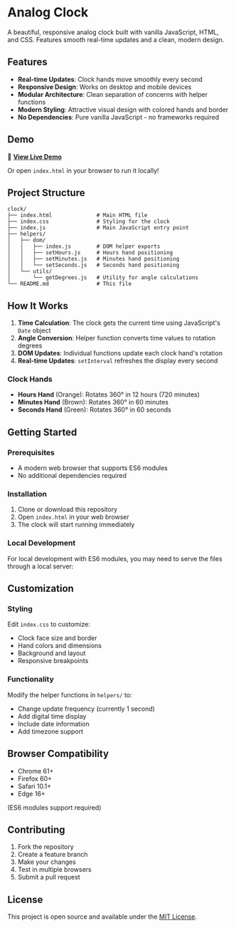 # Analog Clock

A beautiful, responsive analog clock built with vanilla JavaScript, HTML, and CSS. Features smooth real-time updates and a clean, modern design.

## Features

- **Real-time Updates**: Clock hands move smoothly every second
- **Responsive Design**: Works on desktop and mobile devices
- **Modular Architecture**: Clean separation of concerns with helper functions
- **Modern Styling**: Attractive visual design with colored hands and border
- **No Dependencies**: Pure vanilla JavaScript - no frameworks required

## Demo

🚀 **[View Live Demo](https://ivanbatistao.github.io/clock/)**

Or open `index.html` in your browser to run it locally!

## Project Structure

```
clock/
├── index.html              # Main HTML file
├── index.css               # Styling for the clock
├── index.js                # Main JavaScript entry point
├── helpers/
│   ├── dom/
│   │   ├── index.js        # DOM helper exports
│   │   ├── setHours.js     # Hours hand positioning
│   │   ├── setMinutes.js   # Minutes hand positioning
│   │   └── setSeconds.js   # Seconds hand positioning
│   └── utils/
│       └── getDegrees.js   # Utility for angle calculations
└── README.md               # This file
```

## How It Works

1. **Time Calculation**: The clock gets the current time using JavaScript's `Date` object
2. **Angle Conversion**: Helper function converts time values to rotation degrees
3. **DOM Updates**: Individual functions update each clock hand's rotation
4. **Real-time Updates**: `setInterval` refreshes the display every second

### Clock Hands

- **Hours Hand** (Orange): Rotates 360° in 12 hours (720 minutes)
- **Minutes Hand** (Brown): Rotates 360° in 60 minutes
- **Seconds Hand** (Green): Rotates 360° in 60 seconds

## Getting Started

### Prerequisites

- A modern web browser that supports ES6 modules
- No additional dependencies required

### Installation

1. Clone or download this repository
2. Open `index.html` in your web browser
3. The clock will start running immediately

### Local Development

For local development with ES6 modules, you may need to serve the files through a local server:

## Customization

### Styling

Edit `index.css` to customize:
- Clock face size and border
- Hand colors and dimensions
- Background and layout
- Responsive breakpoints

### Functionality

Modify the helper functions in `helpers/` to:
- Change update frequency (currently 1 second)
- Add digital time display
- Include date information
- Add timezone support

## Browser Compatibility

- Chrome 61+
- Firefox 60+
- Safari 10.1+
- Edge 16+

(ES6 modules support required)

## Contributing

1. Fork the repository
2. Create a feature branch
3. Make your changes
4. Test in multiple browsers
5. Submit a pull request

## License

This project is open source and available under the [MIT License](LICENSE).
